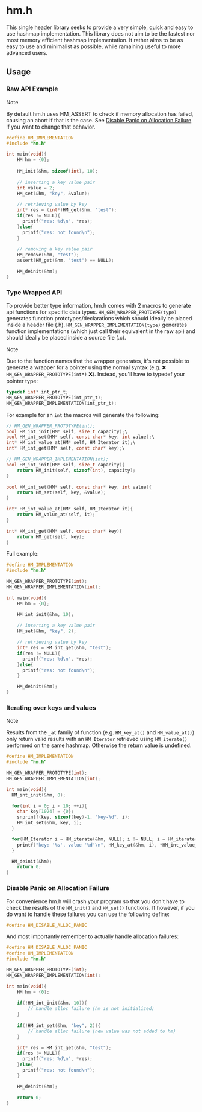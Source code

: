 # hm.h

This single header library seeks to provide a very simple, quick and easy to use hashmap implementation.
This library does not aim to be the fastest nor most memory efficient hashmap implementation. 
It rather aims to be as easy to use and minimalist as possible, while ramaining useful to more advanced users.

## Usage

### Raw API Example

> [!NOTE]
> By default hm.h uses HM_ASSERT to check if memory allocation has failed, causing an abort if that is the case.
> See [Disable Panic on Allocation Failure](#Disable-Panic-on-Allocation-Failure) if you want to change that behavior.

```c
#define HM_IMPLEMENTATION
#include "hm.h"

int main(void){
    HM hm = {0};
    
    HM_init(&hm, sizeof(int), 10); 
    
    // inserting a key value pair
    int value = 2;
    HM_set(&hm, "key", &value);

    // retrieving value by key
    int* res = (int*)HM_get(&hm, "test");
    if(res != NULL){
      printf("res: %d\n", *res);
    }else{
      printf("res: not found\n");
    }
    
    // removing a key value pair
    HM_remove(&hm, "test");
    assert(HM_get(&hm, "test") == NULL);

    HM_deinit(&hm);
}
```

### Type Wrapped API

To provide better type information, hm.h comes with 2 macros to generate api functions for specific data types.
`HM_GEN_WRAPPER_PROTOYPE(type)` generates function prototypes/declarations which should ideally be placed inside a header file (.h).
`HM_GEN_WRAPPER_IMPLEMENTATION(type)` generates function implementations (which just call their equivalent in the raw api) and should ideally be placed inside a source file (.c).

> [!NOTE]
> Due to the function names that the wrapper generates, it's not possible to generate a wrapper for a pointer using the normal syntax (e.g. :x: `HM_GEN_WRAPPER_PROTOTYPE(int*)` :x:).
> Instead, you'll have to typedef your pointer type:
> ```c
> typedef int* int_ptr_t;
> HM_GEN_WRAPPER_PROTOTYPE(int_ptr_t);
> HM_GEN_WRAPPER_IMPLEMENTATION(int_ptr_t);
> ```

For example for an `int` the macros will generate the following:
```c
// HM_GEN_WRAPPER_PROTOTYPE(int);
bool HM_int_init(HM* self, size_t capacity);\
bool HM_int_set(HM* self, const char* key, int value);\
int* HM_int_value_at(HM* self, HM_Iterator it);\
int* HM_int_get(HM* self, const char* key);\

// HM_GEN_WRAPPER_IMPLEMENTATION(int);
bool HM_int_init(HM* self, size_t capacity){ 
    return HM_init(self, sizeof(int), capacity); 
}

bool HM_int_set(HM* self, const char* key, int value){
    return HM_set(self, key, &value); 
}

int* HM_int_value_at(HM* self, HM_Iterator it){ 
    return HM_value_at(self, it); 
}

int* HM_int_get(HM* self, const char* key){ 
    return HM_get(self, key); 
}
```

Full example:

```c
#define HM_IMPLEMENTATION
#include "hm.h"

HM_GEN_WRAPPER_PROTOTYPE(int);
HM_GEN_WRAPPER_IMPLEMENTATION(int);

int main(void){
    HM hm = {0};

    HM_int_init(&hm, 10); 
    
    // inserting a key value pair
    HM_set(&hm, "key", 2);

    // retrieving value by key
    int* res = HM_int_get(&hm, "test");
    if(res != NULL){
      printf("res: %d\n", *res);
    }else{
      printf("res: not found\n");
    }

    HM_deinit(&hm);
}

```

### Iterating over keys and values

> [!NOTE]
> Results from the `_at` family of function (e.g. `HM_key_at()` and `HM_value_at()`) only return valid results with an `HM_Iterator` retrieved using `HM_iterate()` performed on the same hashmap. Otherwise the return value is undefined.

```c
#define HM_IMPLEMENTATION
#include "hm.h"

HM_GEN_WRAPPER_PROTOTYPE(int);
HM_GEN_WRAPPER_IMPLEMENTATION(int);

int main(void){
  HM_int_init(&hm, 0);

  for(int i = 0; i < 10; ++i){
    char key[1024] = {0};
    snprintf(key, sizeof(key)-1, "key-%d", i);
    HM_int_set(&hm, key, i);
  }

  for(HM_Iterator i = HM_iterate(&hm, NULL); i != NULL; i = HM_iterate(&hm, i)){
    printf("key: '%s', value '%d'\n", HM_key_at(&hm, i), *HM_int_value_at(&hm, i));
  }

  HM_deinit(&hm);
    return 0;
}
```

### Disable Panic on Allocation Failure

For convenience hm.h will crash your program so that you don't have to check the results of the `HM_init()` and `HM_set()` functions. 
If however, if you do want to handle these failures you can use the following define:

```c
#define HM_DISABLE_ALLOC_PANIC
```

And most importantly remember to actually handle allocation failures:

```c
#define HM_DISABLE_ALLOC_PANIC
#define HM_IMPLEMENTATION
#include "hm.h"

HM_GEN_WRAPPER_PROTOTYPE(int);
HM_GEN_WRAPPER_IMPLEMENTATION(int);

int main(void){
    HM hm = {0};
    
    if(!HM_int_init(&hm, 10)){
        // handle alloc failure (hm is not initialized)
    }
    
    if(!HM_int_set(&hm, "key", 2)){
        // handle alloc failure (new value was not added to hm)
    }

    int* res = HM_int_get(&hm, "test");
    if(res != NULL){
      printf("res: %d\n", *res);
    }else{
      printf("res: not found\n");
    }

    HM_deinit(&hm);

    return 0;
}
```

